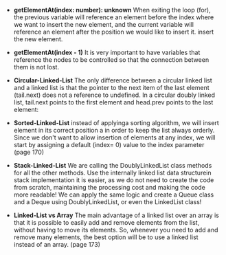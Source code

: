 - **getElementAt(index: number): unknown**
  When exiting the loop (for), the previous variable will reference an element before the
  index where we want to insert the new element, and the current variable will reference
  an element after the position we would like to insert it. insert the new element.

- **getElementAt(index - 1)**
  It is very important to have variables that reference the nodes to be
  controlled so that the connection between them is not lost.

- **Circular-Linked-List**
  The only difference between a circular linked list and a linked list is that the
  pointer to the next item of the last element (tail.next) does not a reference to undefined.
  In a circular doubly linked list, tail.next points to the first element and head.prev points to the last element:

- **Sorted-Linked-List**
  instead of applyinga sorting algorithm, we will insert element in its
  correct position a in order to keep the list always orderly.
  Since we don't want to allow insertion of elements at any index,
  we will start by assigning a default (index= 0) value to the index parameter (page 170)

- **Stack-Linked-List**
  We are calling the DoublyLinkedList class methods for all the other methods. Use the internally
  linked list data structurein stack implementation it is easier, as we do not need to create
  the code from scratch, maintaining the processing cost and making the code more readable!
  We can apply the same logic and create a Queue class and a
  Deque using DoublyLinkedList, or even the LinkedList class!

- **Linked-List vs Array**
  The main advantage of a linked list over an array is that it is possible
  to easily add and remove elements from the list, without having to move
  its elements. So, whenever you need to add and remove many elements,
  the best option will be to use a linked list instead of an array. (page 173)
